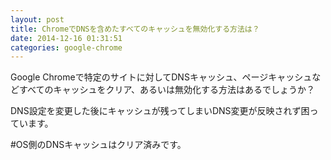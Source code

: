 ```yaml
---
layout: post
title: ChromeでDNSを含めたすべてのキャッシュを無効化する方法は？
date: 2014-12-16 01:31:51
categories: google-chrome
---
```

<!-- {% raw %} -->
<p>Google Chromeで特定のサイトに対してDNSキャッシュ、ページキャッシュなどすべてのキャッシュをクリア、あるいは無効化する方法はあるでしょうか？</p>

<p>DNS設定を変更した後にキャッシュが残ってしまいDNS変更が反映されず困っています。</p>

<p>#OS側のDNSキャッシュはクリア済みです。</p>
<!-- {% endraw %} -->
